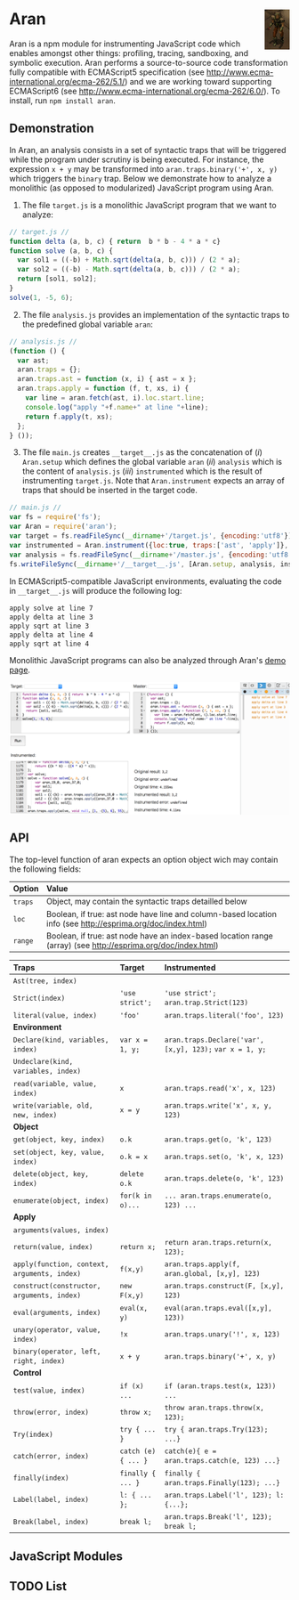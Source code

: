 # Aran <img src="aran.png" align="right" alt="aran-logo" title="Aran Linvail"/>

Aran is a npm module for instrumenting JavaScript code which enables amongst other things: profiling, tracing, sandboxing, and symbolic execution. Aran performs a source-to-source code transformation fully compatible with ECMAScript5 specification (see http://www.ecma-international.org/ecma-262/5.1/) and we are working toward supporting ECMAScript6 (see http://www.ecma-international.org/ecma-262/6.0/). To install, run `npm install aran`.

## Demonstration

In Aran, an analysis consists in a set of syntactic traps that will be triggered while the program under scrutiny is being executed.
For instance, the expression `x + y` may be transformed into `aran.traps.binary('+', x, y)` which triggers the `binary` trap.
Below we demonstrate how to analyze a monolithic (as opposed to modularized) JavaScript program using Aran.

1. The file `target.js` is a monolithic JavaScript program that we want to analyze:

  ```javascript
  // target.js //
  function delta (a, b, c) { return  b * b - 4 * a * c}
  function solve (a, b, c) {
    var sol1 = ((-b) + Math.sqrt(delta(a, b, c))) / (2 * a);
    var sol2 = ((-b) - Math.sqrt(delta(a, b, c))) / (2 * a);
    return [sol1, sol2];
  }
  solve(1, -5, 6);
  ```

2. The file `analysis.js` provides an implementation of the syntactic traps to the predefined global variable `aran`:

  ```javascript
  // analysis.js //
  (function () {
    var ast;
    aran.traps = {};
    aran.traps.ast = function (x, i) { ast = x };
    aran.traps.apply = function (f, t, xs, i) {
      var line = aran.fetch(ast, i).loc.start.line;
      console.log("apply "+f.name+" at line "+line);
      return f.apply(t, xs);
    };
  } ());
  ```

3. The file `main.js` creates `__target__.js` as the concatenation of (*i*) `Aran.setup` which defines the global variable `aran` (*ii*) `analysis` which is the content of `analysis.js` (*iii*) `instrumented` which is the result of instrumenting `target.js`. Note that `Aran.instrument` expects an array of traps that should be inserted in the target code.

  ```javascript
  // main.js //
  var fs = require('fs');
  var Aran = require('aran');
  var target = fs.readFileSync(__dirname+'/target.js', {encoding:'utf8'});
  var instrumented = Aran.instrument({loc:true, traps:['ast', 'apply']}, target);
  var analysis = fs.readFileSync(__dirname+'/master.js', {encoding:'utf8'});
  fs.writeFileSync(__dirname+'/__target__.js', [Aran.setup, analysis, instrumented].join('\n'));
  ```

In ECMAScript5-compatible JavaScript environments, evaluating the code in `__target__.js` will produce the following log: 

```
apply solve at line 7
apply delta at line 3
apply sqrt at line 3
apply delta at line 4
apply sqrt at line 4
```

Monolithic JavaScript programs can also be analyzed through Aran's [demo page](http://rawgit.com/lachrist/aran/master/glitterdust/demo.html).

<img src="demo.png" align="center" alt="demo-screenshot" title="Aran's demonstration page"/>

## API

The top-level function of aran expects an option object wich may contain the following fields:

Option  | Value
:-------|:----------------
`traps` | Object, may contain the syntactic traps detailled below
`loc`   | Boolean, if true: ast node have line and column-based location info (see http://esprima.org/doc/index.html)
`range` | Boolean, if true: ast node have an index-based location range (array) (see http://esprima.org/doc/index.html)

Traps                                        | Target              | Instrumented
:--------------------------------------------|:--------------------|:------------------------------------------------------
`Ast(tree, index)`                           |                     |
`Strict(index)`                              | `'use strict';`     | `'use strict'; aran.trap.Strict(123)`
`literal(value, index)`                      | `'foo'`             | `aran.traps.literal('foo', 123)`
**Environment**                              |                     |
`Declare(kind, variables, index)`            | `var x = 1, y;`     | `aran.traps.Declare('var', [x,y], 123);` `var x = 1, y;`
`Undeclare(kind, variables, index)`          |                     |
`read(variable, value, index)`               | `x`                 | `aran.traps.read('x', x, 123)` |
`write(variable, old, new, index)`           | `x = y`             | `aran.traps.write('x', x, y, 123)`
**Object**                                   |                     |
`get(object, key, index)`                    | `o.k`               | `aran.traps.get(o, 'k', 123)` 
`set(object, key, value, index)`             | `o.k = x`           | `aran.traps.set(o, 'k', x, 123)`
`delete(object, key, index)`                 | `delete o.k`        | `aran.traps.delete(o, 'k', 123)`
`enumerate(object, index)`                   | `for(k in o)...`    | `... aran.traps.enumerate(o, 123) ...`
**Apply**                                    |                     |
`arguments(values, index)`                   |                     |
`return(value, index)`                       | `return x;`         | `return aran.traps.return(x, 123);`
`apply(function, context, arguments, index)` | `f(x,y)`            | `aran.traps.apply(f, aran.global, [x,y], 123)`
`construct(constructor, arguments, index)`   | `new F(x,y)`        | `aran.traps.construct(F, [x,y], 123)`
`eval(arguments, index)`                     | `eval(x, y)`        | `eval(aran.traps.eval([x,y], 123))`
`unary(operator, value, index)`              | `!x`                | `aran.traps.unary('!', x, 123)`
`binary(operator, left, right, index)`       | `x + y`             | `aran.traps.binary('+', x, y)`
**Control**                                  |                     |
`test(value, index)`                         | `if (x) ...`        | `if (aran.traps.test(x, 123)) ...`
`throw(error, index)`                        | `throw x;`          | `throw aran.traps.throw(x, 123);`
`Try(index)`                                 | `try { ... }`       | `try { aran.traps.Try(123); ...}`
`catch(error, index)`                        | `catch (e) { ... }` | `catch(e){ e = aran.traps.catch(e, 123) ...}`
`finally(index)`                             | `finally { ... }`   | `finally { aran.traps.Finally(123); ...}`
`Label(label, index)`                        | `l: { ... };`       | `aran.traps.Label('l', 123); l: {...};`
`Break(label, index)`                        | `break l;`          | `aran.traps.Break('l', 123); break l;`

## JavaScript Modules



## TODO List